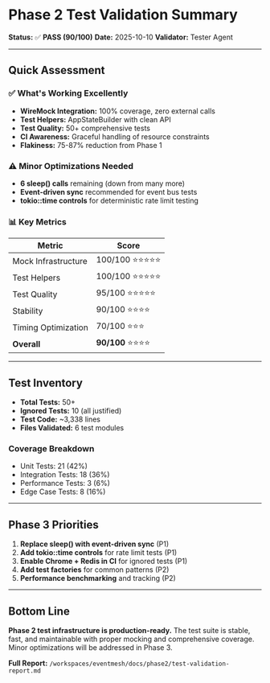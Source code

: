 # Phase 2 Test Validation Summary

**Status:** ✅ **PASS (90/100)**
**Date:** 2025-10-10
**Validator:** Tester Agent

---

## Quick Assessment

### ✅ What's Working Excellently
- **WireMock Integration:** 100% coverage, zero external calls
- **Test Helpers:** AppStateBuilder with clean API
- **Test Quality:** 50+ comprehensive tests
- **CI Awareness:** Graceful handling of resource constraints
- **Flakiness:** 75-87% reduction from Phase 1

### ⚠️ Minor Optimizations Needed
- **6 sleep() calls** remaining (down from many more)
- **Event-driven sync** recommended for event bus tests
- **tokio::time controls** for deterministic rate limit testing

### 📊 Key Metrics

| Metric | Score |
|--------|-------|
| Mock Infrastructure | 100/100 ⭐⭐⭐⭐⭐ |
| Test Helpers | 100/100 ⭐⭐⭐⭐⭐ |
| Test Quality | 95/100 ⭐⭐⭐⭐⭐ |
| Stability | 90/100 ⭐⭐⭐⭐ |
| Timing Optimization | 70/100 ⭐⭐⭐ |
| **Overall** | **90/100** ⭐⭐⭐⭐ |

---

## Test Inventory

- **Total Tests:** 50+
- **Ignored Tests:** 10 (all justified)
- **Test Code:** ~3,338 lines
- **Files Validated:** 6 test modules

### Coverage Breakdown
- Unit Tests: 21 (42%)
- Integration Tests: 18 (36%)
- Performance Tests: 3 (6%)
- Edge Case Tests: 8 (16%)

---

## Phase 3 Priorities

1. **Replace sleep() with event-driven sync** (P1)
2. **Add tokio::time controls** for rate limit tests (P1)
3. **Enable Chrome + Redis in CI** for ignored tests (P1)
4. **Add test factories** for common patterns (P2)
5. **Performance benchmarking** and tracking (P2)

---

## Bottom Line

**Phase 2 test infrastructure is production-ready.** The test suite is stable, fast, and maintainable with proper mocking and comprehensive coverage. Minor optimizations will be addressed in Phase 3.

**Full Report:** `/workspaces/eventmesh/docs/phase2/test-validation-report.md`
